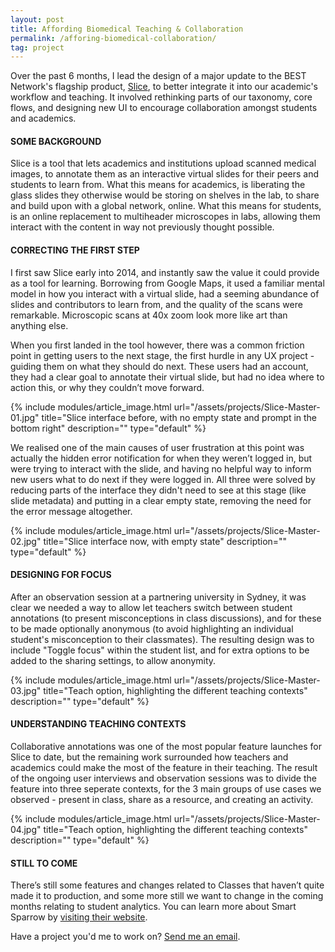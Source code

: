 ```yaml
---
layout: post
title: Affording Biomedical Teaching & Collaboration
permalink: /afforing-biomedical-collaboration/
tag: project
---
```


Over the past 6 months, I lead the design of a major update to the BEST Network's flagship product, [Slice](https://www.best.edu.au/slice/), to better integrate it into our academic's workflow and teaching. It involved rethinking parts of our taxonomy, core flows, and designing new UI to encourage collaboration amongst students and academics. 


#### SOME BACKGROUND
Slice is a tool that lets academics and institutions upload scanned medical images, to annotate them as an interactive virtual slides for their peers and students to learn from. What this means for academics, is liberating the glass slides they otherwise would be storing on shelves in the lab, to share and build upon with a global network, online. What this means for students, is an online replacement to multiheader microscopes in labs, allowing them interact with the content in way not previously thought possible.


#### CORRECTING THE FIRST STEP
I first saw Slice early into 2014, and instantly saw the value it could provide as a tool for learning. Borrowing from Google Maps, it used a familiar mental model in how you interact with a virtual slide, had a seeming abundance of slides and contributors to learn from, and the quality of the scans were remarkable. Microscopic scans at 40x zoom look more like art than anything else. 

When you first landed in the tool however, there was a common friction point in getting users to the next stage, the first hurdle in any UX project - guiding them on what they should do next. These users had an account, they had a clear goal to annotate their virtual slide, but had no idea where to action this, or why they couldn’t move forward. 

{% include modules/article_image.html
  url="/assets/projects/Slice-Master-01.jpg"
  title="Slice interface before, with no empty state and prompt in the bottom right"
  description=""
type="default" %}

We realised one of the main causes of user frustration at this point was actually the hidden error notification for when they weren’t logged in, but were trying to interact with the slide, and having no helpful way to inform new users what to do next if they were logged in. All three were solved by reducing parts of the interface they didn't need to see at this stage (like slide metadata) and putting in a clear empty state, removing the need for the error message altogether.

{% include modules/article_image.html
  url="/assets/projects/Slice-Master-02.jpg"
  title="Slice interface now, with empty state"
  description=""
type="default" %}

#### DESIGNING FOR FOCUS
After an observation session at a partnering university in Sydney, it was clear we needed a way to allow let teachers switch between student annotations (to present misconceptions in class discussions), and for these to be made optionally anonymous (to avoid highlighting an individual student's misconception to their classmates). The resulting design was to include "Toggle focus" within the student list, and for extra options to be added to the sharing settings, to allow anonymity.

{% include modules/article_image.html
  url="/assets/projects/Slice-Master-03.jpg"
  title="Teach option, highlighting the different teaching contexts"
  description=""
type="default" %}

#### UNDERSTANDING TEACHING CONTEXTS
Collaborative annotations was one of the most popular feature launches for Slice to date, but the remaining work surrounded how teachers and academics could make the most of the feature in their teaching. The result of the ongoing user interviews and observation sessions was to divide the feature into three seperate contexts, for the 3 main groups of use cases we observed - present in class, share as a resource, and creating an activity. 

{% include modules/article_image.html
  url="/assets/projects/Slice-Master-04.jpg"
  title="Teach option, highlighting the different teaching contexts"
  description=""
type="default" %}

#### STILL TO COME
There’s still some features and changes related to Classes that haven’t quite made it to production, and some more still we want to change in the coming months relating to student analytics. You can learn more about Smart Sparrow by [visiting their website](https://www.smartsparrow.com/). 

Have a project you'd me to work on? [Send me an email](mailto:dominic@considered.design).